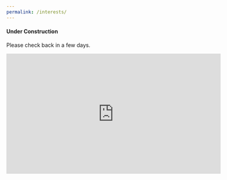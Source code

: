 ```yaml
---
permalink: /interests/
---
```


#### Under Construction

Please check back in a few days.

<iframe width="560" height="315" src="https://www.youtube.com/embed/{{ site.youtube_featured }}" title="YouTube video player" frameborder="0" allow="accelerometer; autoplay; clipboard-write; encrypted-media; gyroscope; picture-in-picture" allowfullscreen></iframe>

